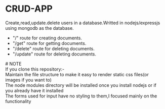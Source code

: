 # CRUD-APP
Create,read,update.delete users in a database.Writted in nodejs/expressjs using mongodb as the database.
<ul>
  <li>"/" route for creating documents.</li>  
  <li>"/get" route for getting documents.  </li>
  <li>"/delete" route for deleting documents. </li> 
  <li>"/update" route for deleting documents. </li>
  </ul>
# NOTE <br/>
If you clone this repository:- <br/> Maintain the file structure to make it easy to render static css files(or images if you want to)<br/>The node modules directory will be installed once you install nodejs or if you already have it installed<br/>The forms used for input have no styling to them,I focused mainly on the functionality

